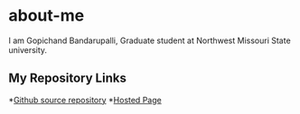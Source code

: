 # about-me

I am Gopichand Bandarupalli, Graduate student at Northwest Missouri State university.

## My Repository Links

*[Github source repository](https://github.com/chanduhvg/about-me)
*[Hosted Page](https://chanduhvg.github.io/about-me/)





